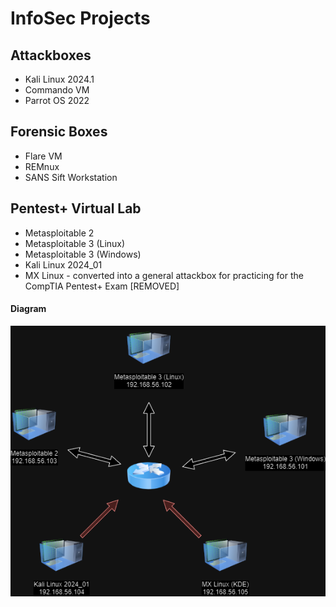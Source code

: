 # InfoSec Projects

## Attackboxes
* Kali Linux 2024.1
* Commando VM
* Parrot OS 2022

## Forensic Boxes
* Flare VM
* REMnux
* SANS Sift Workstation

## Pentest+ Virtual Lab
* Metasploitable 2
* Metasploitable 3 (Linux)
* Metasploitable 3 (Windows)
* Kali Linux 2024_01
* MX Linux - converted into a general attackbox for practicing for the CompTIA Pentest+ Exam [REMOVED]

#### Diagram

![pentest-lab-diagram](https://github.com/Nexxsys/PandI/blob/main/InfoSec%20Projects/Pentest-Lab.drawio.png)

